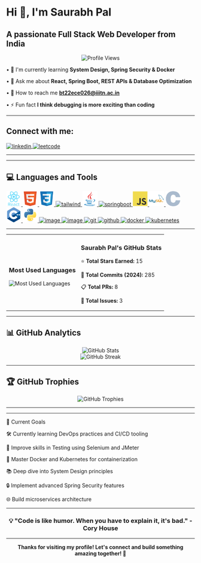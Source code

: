# Hi 👋, I'm Saurabh Pal

## A passionate Full Stack Web Developer from India

<div align="center">
  <img src="https://komarev.com/ghpvc/?username=saurabh912005&color=blue&style=flat-square&label=Profile+Views" alt="Profile Views" />
</div>

• 🔭 I'm currently learning **System Design, Spring Security & Docker**

• 💬 Ask me about **React, Spring Boot, REST APIs & Database Optimization**

• 📧 How to reach me **bt22ece026@iiitn.ac.in**

• ⚡ Fun fact **I think debugging is more exciting than coding**

---

## Connect with me:

<p align="left">
  <!-- LinkedIn -->
  <a href="https://linkedin.com/in/your-profile" target="blank">
    <img align="center" src="https://raw.githubusercontent.com/rahuldkjain/github-profile-readme-generator/master/src/images/icons/Social/linked-in-alt.svg" alt="linkedin" height="30" width="40" />
  </a>

  <!-- LeetCode -->
  <a href="https://leetcode.com/u/Saurabh192005/" target="blank">
    <img align="center" src="https://cdn.iconscout.com/icon/free/png-256/free-leetcode-3521542-2944960.png" alt="leetcode" height="30" width="30" />
  </a>
</p>

---

---

## 💻 Languages and Tools

<p align="left">

  <!-- Frontend -->
  <a href="https://reactjs.org/" target="_blank" rel="noreferrer">
    <img src="https://raw.githubusercontent.com/devicons/devicon/master/icons/react/react-original-wordmark.svg" alt="react" width="40" height="40"/>
  </a>
  <a href="https://developer.mozilla.org/en-US/docs/Web/HTML" target="_blank" rel="noreferrer">
    <img src="https://raw.githubusercontent.com/devicons/devicon/master/icons/html5/html5-original.svg" alt="html" width="40" height="40"/>
  </a>
  <a href="https://developer.mozilla.org/en-US/docs/Web/CSS" target="_blank" rel="noreferrer">
    <img src="https://raw.githubusercontent.com/devicons/devicon/master/icons/css3/css3-original.svg" alt="css" width="40" height="40"/>
  </a>
  <a href="https://tailwindcss.com/" target="_blank" rel="noreferrer">
    <img src="https://www.vectorlogo.zone/logos/tailwindcss/tailwindcss-icon.svg" alt="tailwind" width="40" height="40"/>
  </a>

  <!-- Backend -->
  <a href="https://www.java.com/" target="_blank" rel="noreferrer">
    <img src="https://raw.githubusercontent.com/devicons/devicon/master/icons/java/java-original.svg" alt="java" width="40" height="40"/>
  </a>
  <a href="https://spring.io/projects/spring-boot" target="_blank" rel="noreferrer">
    <img src="https://www.vectorlogo.zone/logos/springio/springio-icon.svg" alt="springboot" width="40" height="40"/>
  </a>
  <a href="https://developer.mozilla.org/en-US/docs/Web/JavaScript" target="_blank" rel="noreferrer">
    <img src="https://raw.githubusercontent.com/devicons/devicon/master/icons/javascript/javascript-original.svg" alt="javascript" width="40" height="40"/>
  </a>

  <!-- Database -->
  <a href="https://www.mysql.com/" target="_blank" rel="noreferrer">
    <img src="https://raw.githubusercontent.com/devicons/devicon/master/icons/mysql/mysql-original-wordmark.svg" alt="mysql" width="40" height="40"/>
  </a>

  <!-- Programming Languages -->
  <a href="https://www.cprogramming.com/" target="_blank" rel="noreferrer">
    <img src="https://raw.githubusercontent.com/devicons/devicon/master/icons/c/c-original.svg" alt="c" width="40" height="40"/>
  </a>
  <a href="https://isocpp.org/" target="_blank" rel="noreferrer">
    <img src="https://raw.githubusercontent.com/devicons/devicon/master/icons/cplusplus/cplusplus-original.svg" alt="c++" width="40" height="40"/>
  </a>
  <a href="https://www.python.org/" target="_blank" rel="noreferrer">
    <img src="https://raw.githubusercontent.com/devicons/devicon/master/icons/python/python-original.svg" alt="python" width="40" height="40"/>
  </a>

  <!-- Testing Tools -->
  <a href="https://www.selenium.dev/" target="_blank" rel="noreferrer">
    <img width="40" height="40" alt="image" src="https://github.com/user-attachments/assets/e689ee96-3546-44ac-a976-cec9ec4a3c0b" />

  </a>
  <a href="https://jmeter.apache.org/" target="_blank" rel="noreferrer">
    <img width="40" height="40" alt="image" src="https://github.com/user-attachments/assets/7e12c0e9-7882-4eab-ba21-069a1cea9912" />

  </a>

  <!-- Cloud & Version Control -->
  <a href="https://git-scm.com/" target="_blank" rel="noreferrer">
    <img src="https://www.vectorlogo.zone/logos/git-scm/git-scm-icon.svg" alt="git" width="40" height="40"/>
  </a>
  <a href="https://www.github.com/" target="_blank" rel="noreferrer">
    <img src="https://github.githubassets.com/images/modules/logos_page/GitHub-Mark.png" alt="github" width="40" height="40"/>
  </a>
  <a href="https://www.docker.com/" target="_blank" rel="noreferrer">
    <img src="https://www.vectorlogo.zone/logos/docker/docker-icon.svg" alt="docker" width="40" height="40"/>
  </a>
  <a href="https://kubernetes.io/" target="_blank" rel="noreferrer">
    <img src="https://www.vectorlogo.zone/logos/kubernetes/kubernetes-icon.svg" alt="kubernetes" width="40" height="40"/>
  </a>

</p>


---

<div align="center">
  <table>
    <tr>
      <td>
        <h3>Most Used Languages</h3>
        <img src="https://github-readme-stats.vercel.app/api/top-langs/?username=saurabh912005&layout=compact&theme=default&hide_border=true" alt="Most Used Languages" />
      </td>
      <td>
        <h3>Saurabh Pal's GitHub Stats</h3>
        <div>
          <p>⭐ <strong>Total Stars Earned:</strong> 15</p>
          <p>🔄 <strong>Total Commits (2024):</strong> 285</p>
          <p>📋 <strong>Total PRs:</strong> 8</p>
          <p>🐛 <strong>Total Issues:</strong> 3</p>
        </div>
      </td>
    </tr>
  </table>
</div>

---

## 📊 GitHub Analytics

<div align="center">
  <img src="https://github-readme-stats.vercel.app/api?username=saurabh912005&show_icons=true&theme=default&hide_border=true&count_private=true" alt="GitHub Stats" />
</div>

<div align="center">
  <img src="https://github-readme-streak-stats.herokuapp.com/?user=saurabh912005&theme=default&hide_border=true" alt="GitHub Streak" />
</div>

---

## 🏆 GitHub Trophies

<div align="center">
  <img src="https://github-profile-trophy.vercel.app/?username=saurabh912005&theme=flat&no-frame=true&margin-w=15&margin-h=15" alt="GitHub Trophies" />
</div>

---



---

🎯 Current Goals

🛠️ Currently learning DevOps practices and CI/CD tooling

🧪 Improve skills in Testing using Selenium and JMeter

🚀 Master Docker and Kubernetes for containerization

📚 Deep dive into System Design principles

🔒 Implement advanced Spring Security features

🌐 Build microservices architecture

---

<div align="center">
  
### 💡 "Code is like humor. When you have to explain it, it's bad." - Cory House

</div>

---

<div align="center">
  
**Thanks for visiting my profile! Let's connect and build something amazing together! 🚀**

</div>
